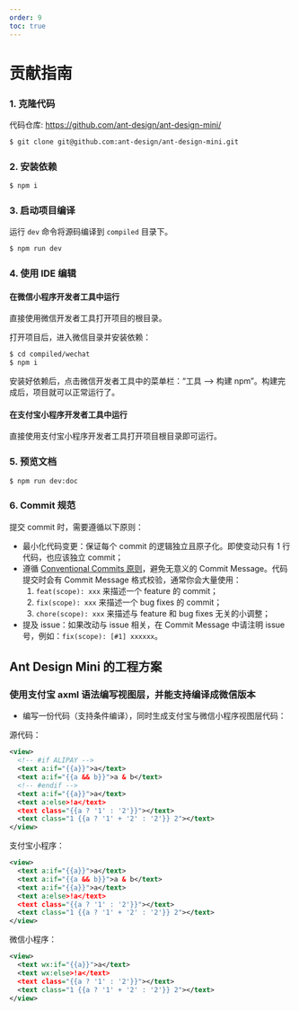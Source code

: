 ```yaml
---
order: 9
toc: true
---
```


# 贡献指南

### 1. 克隆代码

代码仓库: https://github.com/ant-design/ant-design-mini/

```bash
$ git clone git@github.com:ant-design/ant-design-mini.git
```

### 2. 安装依赖

```bash
$ npm i
```

### 3. 启动项目编译

运行 `dev` 命令将源码编译到 `compiled` 目录下。

```bash
$ npm run dev
```

### 4. 使用 IDE 编辑

#### 在微信小程序开发者工具中运行

直接使用微信开发者工具打开项目的根目录。

打开项目后，进入微信目录并安装依赖：

```bash
$ cd compiled/wechat
$ npm i
```

安装好依赖后，点击微信开发者工具中的菜单栏：“工具 --> 构建 npm”。构建完成后，项目就可以正常运行了。

#### 在支付宝小程序开发者工具中运行

直接使用支付宝小程序开发者工具打开项目根目录即可运行。

### 5. 预览文档

```bash
$ npm run dev:doc
```

### 6. Commit 规范

提交 commit 时，需要遵循以下原则：

- 最小化代码变更：保证每个 commit 的逻辑独立且原子化。即使变动只有 1 行代码，也应该独立 commit；
- 遵循 [Conventional Commits 原则](https://www.conventionalcommits.org/zh-hans/v1.0.0/)，避免无意义的 Commit Message。代码提交时会有 Commit Message 格式校验，通常你会大量使用：
  1. `feat(scope): xxx` 来描述一个 feature 的 commit；
  2. `fix(scope): xxx` 来描述一个 bug fixes 的 commit；
  3. `chore(scope): xxx` 来描述与 feature 和 bug fixes 无关的小调整；
- 提及 issue：如果改动与 issue 相关，在 Commit Message 中请注明 issue 号，例如：`fix(scope): [#1] xxxxxx`。

## Ant Design Mini 的工程方案

### 使用支付宝 axml 语法编写视图层，并能支持编译成微信版本

- 编写一份代码（支持条件编译），同时生成支付宝与微信小程序视图层代码：

源代码：

```xml
<view>
  <!-- #if ALIPAY -->
  <text a:if="{{a}}">a</text>
  <text a:if="{{a && b}}">a & b</text>
  <!-- #endif -->
  <text a:if="{{a}}">a</text>
  <text a:else>!a</text>
  <text class="{{a ? '1' : '2'}}"></text>
  <text class="1 {{a ? '1' + '2' : '2'}} 2"></text>
</view>
```

支付宝小程序：

```xml
<view>
  <text a:if="{{a}}">a</text>
  <text a:if="{{a && b}}">a & b</text>
  <text a:if="{{a}}">a</text>
  <text a:else>!a</text>
  <text class="{{a ? '1' : '2'}}"></text>
  <text class="1 {{a ? '1' + '2' : '2'}} 2"></text>
</view>
```

微信小程序：

```xml
<view>
  <text wx:if="{{a}}">a</text>
  <text wx:else>!a</text>
  <text class="{{a ? '1' : '2'}}"></text>
  <text class="1 {{a ? '1' + '2' : '2'}} 2"></text>
</view>
```
